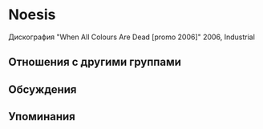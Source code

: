 # Noesis

Дискография
"When All Colours Are Dead [promo 2006]" 2006, Industrial

## Отношения с другими группами


## Обсуждения


## Упоминания

